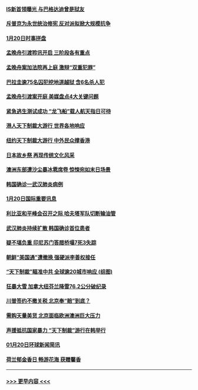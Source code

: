 #### [IS新首领曝光 与巴格达迪曾是狱友](../pages/prog202/a102757122.md?t=01211322) 
#### [斥普京为永世统治修宪 反对派拟掀大规模抗争](../pages/prog202/a102757022.md?t=01211322) 
#### [1月20日时事拼盘](../pages/prog202/a102757036.md?t=01211322) 
#### [孟晚舟引渡聆讯开启 三阶段各有重点](../pages/prog202/a102757006.md?t=01211322) 
#### [孟晚舟案加法院再上庭 激辩“双重犯罪”](../pages/prog202/a102756996.md?t=01211322) 
#### [巴拉圭逾75名囚犯挖地道越狱 含6名杀人犯](../pages/prog202/a102756968.md?t=01211322) 
#### [孟晚舟引渡案开庭 美媒盘点4大关键问题](../pages/prog202/a102756917.md?t=01211322) 
#### [紧急逃生测试成功 “龙飞船”载人航天指日可待](../pages/prog202/a102756957.md?t=01211322) 
#### [港人天下制裁大游行 世界各地响应](../pages/prog202/a102756878.md?t=01211322) 
#### [纽约天下制裁大游行 中外民众撑香港](../pages/prog202/a102756875.md?t=01211322) 
#### [日本故乡祭 再现传统文化风采](../pages/prog202/a102756778.md?t=01211322) 
#### [澳洲东部遭沙尘暴冰雹席卷 惊悚宛如末日场景](../pages/prog202/a102756630.md?t=01211322) 
#### [韩国确诊一武汉肺炎病例](../pages/prog202/a102756696.md?t=01211322) 
#### [1月20日国际重要讯息](../pages/prog202/a102756640.md?t=01211322) 
#### [利比亚和平峰会召开之际 哈夫塔军队切断输油管](../pages/prog202/a102756580.md?t=01211322) 
#### [武汉肺炎持续扩散 韩国确诊首位患者](../pages/prog202/a102756566.md?t=01211322) 
#### [疑不堪负重 印尼苏门答腊桥塌7死3失踪](../pages/prog202/a102756559.md?t=01211322) 
#### [朝鲜“美国通”遭撤换 强硬派李善权接任](../pages/prog202/a102756380.md?t=01211322) 
#### [“天下制裁”瞄准中共 全球逾20城市响应 (组图)](../pages/prog202/a102756496.md?t=01211322) 
#### [狂暴大雪 加拿大纽芬兰降雪76.2公分破纪录](../pages/prog202/a102756447.md?t=01211322) 
#### [川普签约不撤关税 北京奉“赔”到底？](../pages/prog202/a102756354.md?t=01211322) 
#### [需购天量美货 北京面临欧洲澳洲巨大压力](../pages/prog202/a102756304.md?t=01211322) 
#### [声援抵抗国家暴力 “天下制裁”游行在韩举行](../pages/prog202/a102756254.md?t=01211322) 
#### [01月20日环球新闻简讯](../pages/prog202/a102756238.md?t=01211322) 
#### [荷兰郁金香日 畅游花海 获赠馨香](../pages/prog202/a102756214.md?t=01211322) 

----
#### [ >>> 更早内容 <<< ](../indexes/prog202-earlier.md)
